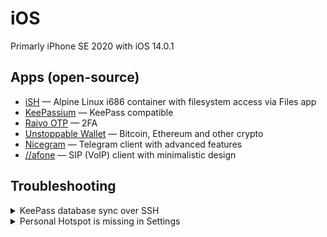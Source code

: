 # iOS

Primarly iPhone SE 2020 with iOS 14.0.1

## Apps (open-source)

- [iSH](https://ish.app/) — Alpine Linux i686 container with filesystem access via Files app
- [KeePassium](https://apps.apple.com/pl/app/keepassium-keepass-passwords/id1435127111) — KeePass compatible
- [Raivo OTP](https://apps.apple.com/pl/app/raivo-otp/id1459042137) — 2FA
- [Unstoppable Wallet](https://apps.apple.com/app/bank-bitcoin-wallet/id1447619907) — Bitcoin, Ethereum and other crypto
- [Nicegram](https://apps.apple.com/app/id1457369322) — Telegram client with advanced features
- [//afone](https://apps.apple.com/pl/app/afone/id1470424336) — SIP (VoIP) client with minimalistic design

## Troubleshooting

<details>
<summary>KeePass database sync over SSH</summary>

Use iSH and rsync (set short aliases in your shell for uploading and downloading database)
</details>

<details>
<summary>Personal Hotspot is missing in Settings</summary>

Settings → Mobile Data → _Your data plan here_ → Mobile Data Network

Fill your operator APN settings into **Peronal Hotspot** section. Usually it's just `internet` without login and password).

Then re-enable broadband (airplane mode on then off) and here you go!

<p style="display: flex; flex-wrap: wrap;">
<img src="img/hp1.jpg" style="max-width: 300px; margin: 0 0.5em 0.5em 0">
<img src="img/hp2.jpg" style="max-width: 300px; margin: 0 0.5em 0.5em 0">
</p>
</details>

